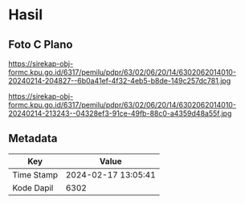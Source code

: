 # Hasil

## Foto C Plano

https://sirekap-obj-formc.kpu.go.id/6317/pemilu/pdpr/63/02/06/20/14/6302062014010-20240214-204827--6b0a41ef-4f32-4eb5-b8de-149c257dc781.jpg

https://sirekap-obj-formc.kpu.go.id/6317/pemilu/pdpr/63/02/06/20/14/6302062014010-20240214-213243--04328ef3-91ce-49fb-88c0-a4359d48a55f.jpg


## Metadata

| Key        | Value               |
| ---------- | ------------------- |
| Time Stamp | 2024-02-17 13:05:41 |
| Kode Dapil | 6302                |



